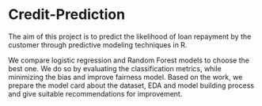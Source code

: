 # Credit-Prediction
The aim of this project is to predict the likelihood of loan repayment by the customer through predictive modeling techniques in R. 

We compare logistic regression and Random Forest models to choose the best one. We do so by evaluating the classification metrics, while minimizing the bias and improve fairness model. Based on the work, we prepare the model card about the dataset, EDA and model building process and give suitable recommendations for improvement. 

